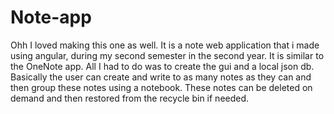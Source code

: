 # Note-app

Ohh I loved making this one as well. It is a note web application that i made using angular, during my second semester in the second year. It is similar to the OneNote app. All I had to do was to create the gui and a local json db. Basically the user can create and write to as many notes as they can and then group these notes using a notebook. These notes can be deleted on demand and then restored from the recycle bin if needed.

